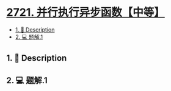 # [2721. 并行执行异步函数【中等】](https://github.com/Tdahuyou/leetcode/tree/main/2721.%20%E5%B9%B6%E8%A1%8C%E6%89%A7%E8%A1%8C%E5%BC%82%E6%AD%A5%E5%87%BD%E6%95%B0%E3%80%90%E4%B8%AD%E7%AD%89%E3%80%91)

<!-- region:toc -->
- [1. 📝 Description](#1--description)
- [2. 💻 题解.1](#2--题解1)
<!-- endregion:toc -->

## 1. 📝 Description



## 2. 💻 题解.1

```

```











